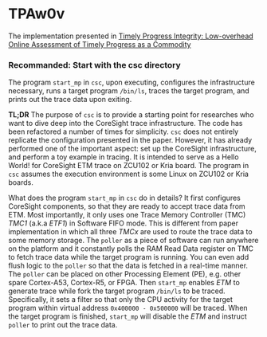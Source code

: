 # TPAw0v
The implementation presented in [Timely Progress Integrity: Low-overhead Online Assessment of Timely Progress as a Commodity](https://drops.dagstuhl.de/entities/document/10.4230/LIPIcs.ECRTS.2023.13)

### Recommanded: Start with the csc directory
The program `start_mp` in `csc`, upon executing, configures the infrastructure necessary, runs a target program `/bin/ls`, traces the target program, and prints out the trace data upon exiting. 

**TL;DR**
The purpose of `csc` is to provide a starting point for researches who want to dive deep into the CoreSight trace infrastructure. The code has been refactored a number of times for simplicity. `csc` does not entirely replicate the configuration presented in the paper. However, it has already performed one of the important aspect: set up the CoreSight infrastructure, and perform a toy example in tracing. It is intended to serve as a Hello World! for CoreSight ETM trace on ZCU102 or Kria board. The program in `csc` assumes the execution environment is some Linux on ZCU102 or Kria boards. 

What does the program `start_mp` in `csc` do in details? It first configures CoreSight components, so that they are ready to accept trace data from ETM. Most importantly, it only uses one Trace Memory Controller (TMC) *TMC1* (a.k.a *ETF1*) in Software FIFO mode. This is different from paper implementation in which all three *TMCx* are used to route the trace data to some memory storage. The `poller` as a piece of software can run anywhere on the platform and it constantly polls the RAM Read Data register on TMC to fetch trace data while the target program is running. You can even add flush logic to the `poller` so that the data is fetched in a real-time manner. The `poller` can be placed on other Processing Element (PE), e.g. other spare Cortex-A53, Cortex-R5, or FPGA. Then `start_mp` enables *ETM* to generate trace while fork the target program `/bin/ls` to be traced. Specifically, it sets a filter so that only the CPU activity for the target program within virtual address `0x400000 - 0x500000` will be traced. When the target program is finished, `start_mp` will disable the *ETM* and instruct `poller` to print out the trace data. 

